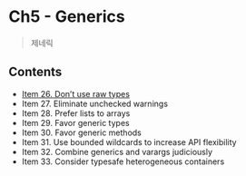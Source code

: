 # Ch5 - Generics
> 제네릭 

## Contents 
- [Item 26. Don’t use raw types](./item26.md)
- Item 27. Eliminate unchecked warnings
- Item 28. Prefer lists to arrays
- Item 29. Favor generic types
- Item 30. Favor generic methods
- Item 31. Use bounded wildcards to increase API flexibility
- Item 32. Combine generics and varargs judiciously
- Item 33. Consider typesafe heterogeneous containers
